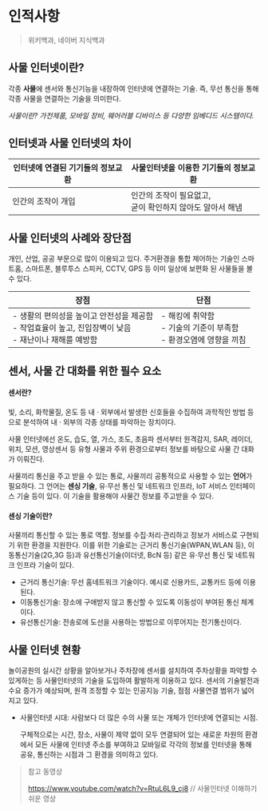 # 인적사항

> 위키백과, 네이버 지식백과

## 사물 인터넷이란?

각종 <b>사물</b>에 센서와 통신기능을 내장하여 인터넷에 연결하는 기술. 즉, 무선 통신을 통해 각종 사물을 연결하는 기술을 의미한다. 

*사물이란? 가전제품, 모바일 장비, 웨어러블 디바이스 등 다양한 임베디드 시스템이다.*



## 인터넷과 사물 인터넷의 차이

| 인터넷에 연결된 기기들의 정보교환 | 사물인터넷을 이용한 기기들의 정보교환                       |
| --------------------------------- | ----------------------------------------------------------- |
| 인간의 조작이 개입                | 인간의 조작이 필요없고,<br>굳이 확인하지 않아도 알아서 해냄 |



## 사물 인터넷의 사례와 장단점

개인, 산업, 공공 부문으로 많이 이용되고 있다. 주거환경을 통합 제어하는 기술인 스마트홈, 스마트폰, 블루투스 스피커, CCTV, GPS 등 이미 일상에 보편화 된 사물들을 볼 수 있다.

|장점|단점|
| --- | ---|
|- 생활의 편의성을 높이고 안전성을 제공함<br>- 작업효율이 높고, 진입장벽이 낮음<br>- 재난이나 재해를 예방함|- 해킹에 취약함<br>- 기술의 기준이 부족함<br>- 환경오염에 영향을 끼침|



## 센서, 사물 간 대화를 위한 필수 요소

#### 센서란?

빛, 소리, 화학물질, 온도 등 내 · 외부에서 발생한 신호들을 수집하여 과학적인 방법 등으로 분석하여 내 · 외부의 각종 상태를 파악하는 장치이다. 

사물 인터넷에선 온도, 습도, 열, 가스, 조도, 초음파 센서부터 원격감지, SAR, 레이더, 위치, 모션, 영상센서 등 유형 사물과 주위 환경으로부터 정보를 바탕으로 사물 간 대화가 이뤄진다.

사물끼리 통신을 주고 받을 수 있는 통로, 사물끼리 공통적으로 사용할 수 있는 <b>언어</b>가 필요하다. 그 언어는 <B>센싱 기술</b>, 유·무선 통신 및 네트워크 인프라, IoT 서비스 인터페이스 기술 등이 있다. 이 기술을 활용해야 사물간 정보를 주고받을 수 있다.



#### 센싱 기술이란?

사물끼리 통신할 수 있는 통로 역할. 정보를 수집·처리·관리하고 정보가 서비스로 구현되기 위한 환경을 지원한다. 이를 위한 기술로는 근거리 통신기술(WPAN,WLAN 등), 이동통신기술(2G,3G 등)과 유선통신기술(이더넷, BcN 등) 같은 유·무선 통신 및 네트워크 인프라 기술이 있다.

- 근거리 통신기술: 무선 홈네트워크 기술이다. 예시로 신용카드, 교통카드 등에 이용된다.
- 이동통신기술: 장소에 구애받지 않고 통신할 수 있도록 이동성이 부여된 통신 체계이다.
- 유선통신기술: 전송로에 도선을 사용하는 방법으로 이루어지는 전기통신이다.



## 사물 인터넷 현황

놀이공원의 실시간 상황을 알아보거나 주차장에 센서를 설치하여 주차상황을 파악할 수 있게하는 등 사물인터넷의 기술을 도입하여 활발하게 이용하고 있다. 센서의 기술발전과 수요 증가가 예상되며, 원격 조정할 수 있는 인공지능 기술, 점점 사물연결 범위가 넓어지고 있다. 

- 사물인터넷 시대: 사람보다 더 많은 수의 사물 또는 개체가 인터넷에 연결되는 시점. 

  구체적으로는 시간, 장소, 사물이 제약 없이 모두 연결되어 있는 새로운 차원의 환경에서 모든 사물에 인터넷 주소를 부여하고 모바일로 각각의 정보를 인터넷을 통해 공유, 통신하는 시점과 그 환경을 의미하고 있다.

> 참고 동영상
>
> https://www.youtube.com/watch?v=RtuL6L9_cj8 // 사물인터넷 이해하기 쉬운 영상
